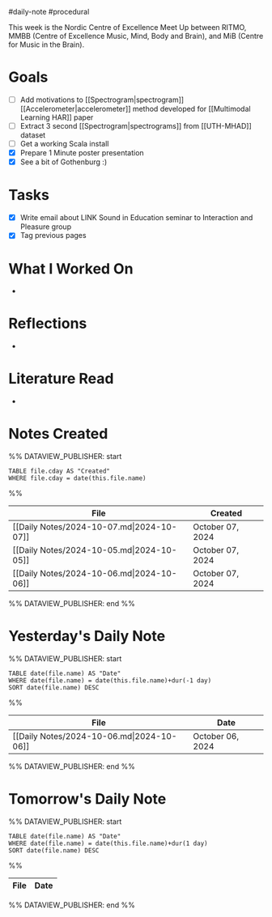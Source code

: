 #daily-note #procedural 

This week is the Nordic Centre of Excellence Meet Up between RITMO, MMBB (Centre of Excellence Music, Mind, Body and Brain), and MiB (Centre for Music in the Brain).
# Goals

- [ ] Add motivations to [[Spectrogram|spectrogram]] [[Accelerometer|accelerometer]] method developed for [[Multimodal Learning HAR]] paper
- [ ] Extract 3 second [[Spectrogram|spectrograms]] from [[UTH-MHAD]] dataset
- [ ] Get a working Scala install
- [x] Prepare 1 Minute poster presentation
- [x] See a bit of Gothenburg :)

# Tasks

- [x] Write email about LINK Sound in Education seminar to Interaction and Pleasure group
- [x] Tag previous pages

# What I Worked On

- 

# Reflections

- 

# Literature Read

- 

# Notes Created


%% DATAVIEW_PUBLISHER: start
```dataview
TABLE file.cday AS "Created"
WHERE file.cday = date(this.file.name)
```
%%

| File                                      | Created          |
| ----------------------------------------- | ---------------- |
| [[Daily Notes/2024-10-07.md\|2024-10-07]] | October 07, 2024 |
| [[Daily Notes/2024-10-05.md\|2024-10-05]] | October 07, 2024 |
| [[Daily Notes/2024-10-06.md\|2024-10-06]] | October 07, 2024 |

%% DATAVIEW_PUBLISHER: end %%

# Yesterday's Daily Note

%% DATAVIEW_PUBLISHER: start
```dataview
TABLE date(file.name) AS "Date"
WHERE date(file.name) = date(this.file.name)+dur(-1 day)
SORT date(file.name) DESC
```
%%

| File                                      | Date             |
| ----------------------------------------- | ---------------- |
| [[Daily Notes/2024-10-06.md\|2024-10-06]] | October 06, 2024 |

%% DATAVIEW_PUBLISHER: end %%
# Tomorrow's Daily Note

%% DATAVIEW_PUBLISHER: start
```dataview
TABLE date(file.name) AS "Date"
WHERE date(file.name) = date(this.file.name)+dur(1 day)
SORT date(file.name) DESC
```
%%

| File | Date |
| ---- | ---- |

%% DATAVIEW_PUBLISHER: end %%